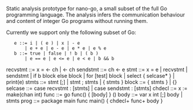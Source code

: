 Static analysis prototype for nano-go, a small subset of the full Go
programming language.  The analysis infers the communication behaviour
and content of integer Go programs without running them.

Currently we support only the following subset of Go:

       e ::= i | ( e ) | x | - e
           | e + e | e - e | e * e | e % e
       b ::= true | false | ! b | ( b )
           | e == e | e <= e | e < e | b && b
recvstmt ::= x = <- ch | <- ch
sendstmt ::= ch <- e
    stmt ::= x = e
           | recvstmt
           | sendstmt
           | if b block else block
           | for [test] block
           | select { selcase* }
           | print(e)
   stmts ::= stmt [;]
           | stmt ; stmts
           | { stmts }
   block ::= { stmts } | {}
 selcase ::= case recvstmt : [stmts]
           | case sendstmt : [stmts]
  chdecl ::= x := make(chan int)
    func ::= go func() { [body] } ()
    body ::= var x int [;] body
           | stmts
    prog ::= package main
             func main() { chdecl+ func+ body }
